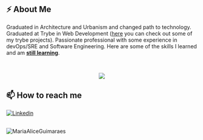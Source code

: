 
## ⚡ About Me

Graduated in Architecture and Urbanism and changed path to technology. Graduated at Trybe in Web Development ([here](https://github.com/MariaAliceGuimaraes/TrybeProjects) you can check out some of my trybe projects). Passionate professional with some experience in devOps/SRE and Software Engineering. Here are some of the skills I learned and am <ins>**still learning**</ins>.

<br />
<p align="center">
  <a href="https://skillicons.dev">
    <img src="https://skillicons.dev/icons?i=js,clojure,html,css,bash,docker,idea,kubernetes,mysql,nodejs,py,react,git,grafana,graphql,prometheus,flutter,vscode,aws,dart,kafka,kotlin,mongodb,scala&perline=6" />
  </a>
</p>


## 📫 How to reach me
[![Linkedin](https://skillicons.dev/icons?i=linkedin)](https://www.linkedin.com/in/mariaaliceguimaraescarneiro//?locale=en_US)
<br />
<br />

![MariaAliceGuimaraes](https://komarev.com/ghpvc/?username=MariaAliceGuimaraes)


